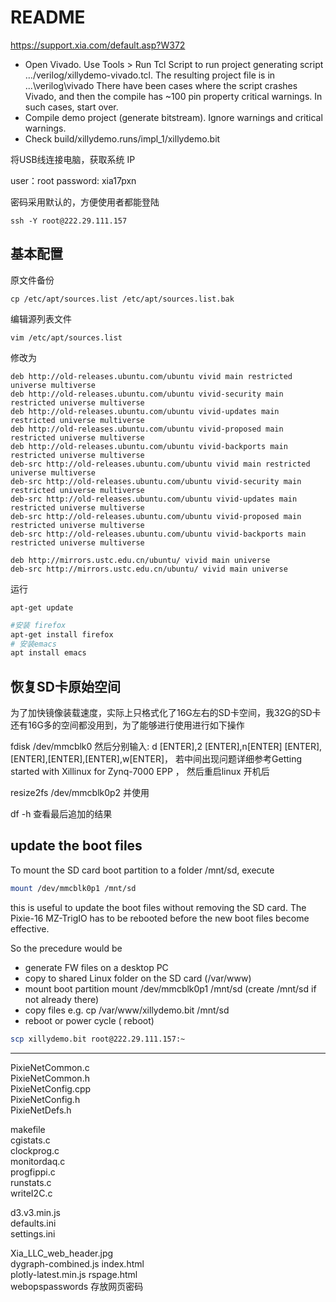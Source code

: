 <!-- README.md --- 
;; 
;; Description: 
;; Author: Hongyi Wu(吴鸿毅)
;; Email: wuhongyi@qq.com 
;; Created: 四 12月 20 20:21:20 2018 (+0800)
;; Last-Updated: 六 1月 26 20:24:34 2019 (+0800)
;;           By: Hongyi Wu(吴鸿毅)
;;     Update #: 19
;; URL: http://wuhongyi.cn -->

# README

https://support.xia.com/default.asp?W372

- Open Vivado. Use Tools > Run Tcl Script to run project generating script …/verilog/xillydemo-vivado.tcl. The resulting project file is in ...\verilog\vivado
There have been cases where the script crashes Vivado, and then the compile has ~100 pin property critical warnings. In such cases, start over.  
- Compile demo project (generate bitstream). Ignore warnings and critical warnings.
- Check build/xillydemo.runs/impl_1/xillydemo.bit 

将USB线连接电脑，获取系统 IP

user：root
password: xia17pxn

密码采用默认的，方便使用者都能登陆

```
ssh -Y root@222.29.111.157
```

## 基本配置

原文件备份

```
cp /etc/apt/sources.list /etc/apt/sources.list.bak
```

编辑源列表文件
```
vim /etc/apt/sources.list
```

修改为
```
deb http://old-releases.ubuntu.com/ubuntu vivid main restricted universe multiverse   
deb http://old-releases.ubuntu.com/ubuntu vivid-security main restricted universe multiverse   
deb http://old-releases.ubuntu.com/ubuntu vivid-updates main restricted universe multiverse   
deb http://old-releases.ubuntu.com/ubuntu vivid-proposed main restricted universe multiverse   
deb http://old-releases.ubuntu.com/ubuntu vivid-backports main restricted universe multiverse   
deb-src http://old-releases.ubuntu.com/ubuntu vivid main restricted universe multiverse   
deb-src http://old-releases.ubuntu.com/ubuntu vivid-security main restricted universe multiverse   
deb-src http://old-releases.ubuntu.com/ubuntu vivid-updates main restricted universe multiverse   
deb-src http://old-releases.ubuntu.com/ubuntu vivid-proposed main restricted universe multiverse   
deb-src http://old-releases.ubuntu.com/ubuntu vivid-backports main restricted universe multiverse 

deb http://mirrors.ustc.edu.cn/ubuntu/ vivid main universe
deb-src http://mirrors.ustc.edu.cn/ubuntu/ vivid main universe
```



运行
```
apt-get update
```




```bash
#安装 firefox
apt-get install firefox
# 安装emacs
apt install emacs
```


## 恢复SD卡原始空间

为了加快镜像装载速度，实际上只格式化了16G左右的SD卡空间，我32G的SD卡还有16G多的空间都没用到，为了能够进行使用进行如下操作

fdisk /dev/mmcblk0
然后分别输入: d [ENTER],2 [ENTER],n[ENTER] [ENTER],[ENTER],[ENTER],[ENTER],w[ENTER]， 若中间出现问题详细参考Getting started with Xillinux for Zynq-7000 EPP ， 然后重启linux 开机后

resize2fs /dev/mmcblk0p2
并使用

df -h
查看最后追加的结果



## update the boot files

To mount the SD card boot partition to a folder /mnt/sd, execute
```bash
mount /dev/mmcblk0p1 /mnt/sd
```
this is useful to update the boot files without removing the SD card. The Pixie-16 MZ-TrigIO has to be rebooted before the new boot files become effective.

So the precedure would be 
- generate FW files on a desktop PC
- copy to shared Linux folder on the SD card (/var/www)
- mount boot partition mount /dev/mmcblk0p1 /mnt/sd (create /mnt/sd if not already there) 
- copy files e.g. cp /var/www/xillydemo.bit /mnt/sd
- reboot or power cycle ( reboot)


```bash
scp xillydemo.bit root@222.29.111.157:~
```

----


PixieNetCommon.c          
PixieNetCommon.h          
PixieNetConfig.cpp        
PixieNetConfig.h          
PixieNetDefs.h            

makefile            
cgistats.c                
clockprog.c         
monitordaq.c        
progfippi.c    
runstats.c     
writeI2C.c     

d3.v3.min.js        
defaults.ini        
settings.ini   

Xia_LLC_web_header.jpg    
dygraph-combined.js 
index.html          
plotly-latest.min.js
rspage.html    
webopspasswords 存放网页密码






























<!-- README.md ends here -->

